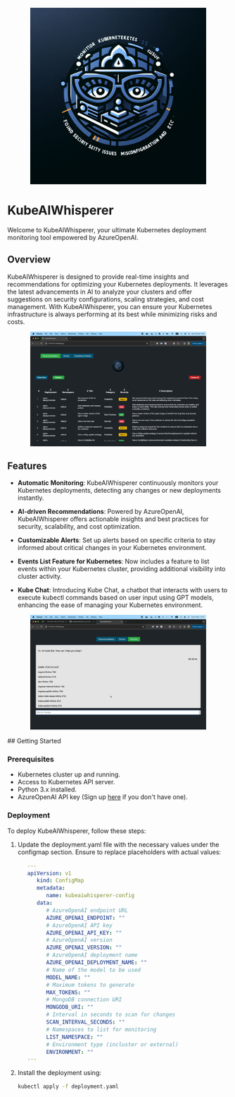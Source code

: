 <p align="center">
  <img src="https://github.com/containers-stack/KubeAIWhisperer/blob/main/static/logo.png?raw=true" width="400">
</p>

# KubeAIWhisperer

Welcome to KubeAIWhisperer, your ultimate Kubernetes deployment monitoring tool empowered by AzureOpenAI.

## Overview

KubeAIWhisperer is designed to provide real-time insights and recommendations for optimizing your Kubernetes deployments. It leverages the latest advancements in AI to analyze your clusters and offer suggestions on security configurations, scaling strategies, and cost management. With KubeAIWhisperer, you can ensure your Kubernetes infrastructure is always performing at its best while minimizing risks and costs.

<p align="center">
<img src="https://github.com/containers-stack/KubeAIWhisperer/blob/main/static/Screenshot.png" width="400" >
</p>


## Features

- **Automatic Monitoring**: KubeAIWhisperer continuously monitors your Kubernetes deployments, detecting any changes or new deployments instantly.

- **AI-driven Recommendations**: Powered by AzureOpenAI, KubeAIWhisperer offers actionable insights and best practices for security, scalability, and cost optimization.

- **Customizable Alerts**: Set up alerts based on specific criteria to stay informed about critical changes in your Kubernetes environment.

- **Events List Feature for Kubernetes**: Now includes a feature to list events within your Kubernetes cluster, providing additional visibility into cluster activity.

- **Kube Chat**: Introducing Kube Chat, a chatbot that interacts with users to execute kubectl commands based on user input using GPT models, enhancing the ease of managing your Kubernetes environment.

<p align="center">
  <img src="https://github.com/containers-stack/KubeAIWhisperer/blob/main/static/chat.png?raw=true" width="400">
</p>
## Getting Started

### Prerequisites

- Kubernetes cluster up and running.
- Access to Kubernetes API server.
- Python 3.x installed.
- AzureOpenAI API key (Sign up [here](https://azure.microsoft.com/en-us/products/ai-services/openai-service) if you don't have one).

### Deployment
To deploy KubeAIWhisperer, follow these steps:

1. Update the deployment.yaml file with the necessary values under the configmap section. Ensure to replace placeholders with actual values:
   ```yaml
      ---
      apiVersion: v1
         kind: ConfigMap
         metadata:
            name: kubeaiwhisperer-config
         data:
            # AzureOpenAI endpoint URL
            AZURE_OPENAI_ENDPOINT: ""  
            # AzureOpenAI API key
            AZURE_OPENAI_API_KEY: ""
            # AzureOpenAI version
            AZURE_OPENAI_VERSION: ""
            # AzureOpenAI deployment name
            AZURE_OPENAI_DEPLOYMENT_NAME: ""
            # Name of the model to be used
            MODEL_NAME: ""
            # Maximum tokens to generate
            MAX_TOKENS: ""
            # MongoDB connection URI
            MONGODB_URI: ""
            # Interval in seconds to scan for changes
            SCAN_INTERVAL_SECONDS: ""
            # Namespaces to list for monitoring
            LIST_NAMESPACE: ""
            # Environment type (incluster or external)
            ENVIRONMENT: ""
      ---

2. Install the deployment using:
   ```bash
   kubectl apply -f deployment.yaml
```
```